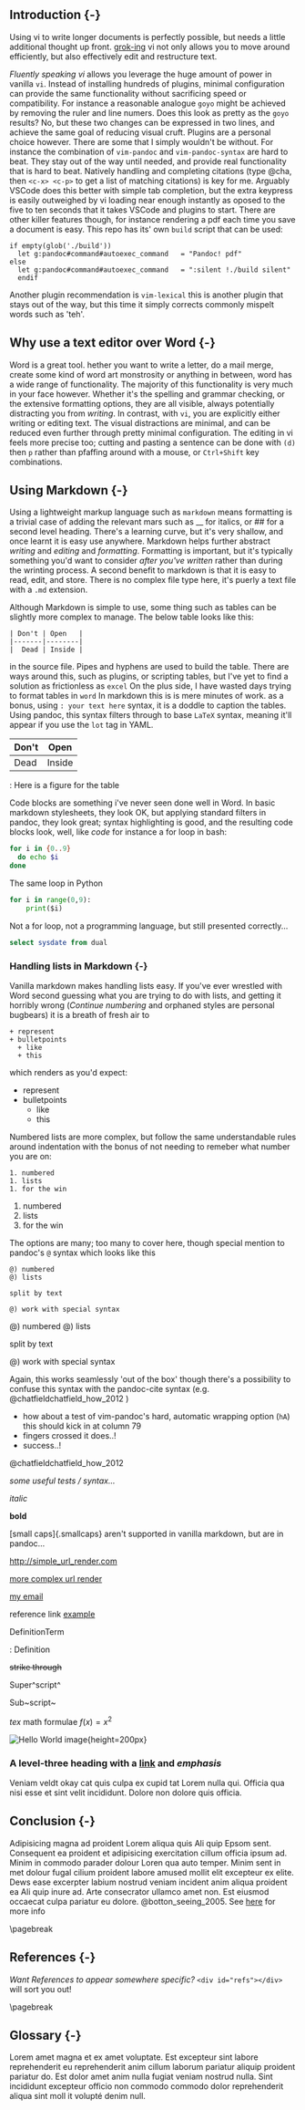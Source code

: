 ## Introduction {-}

Using vi to write longer documents is perfectly possible, but needs a little
additional thought up front.
[grok-ing](https://stackoverflow.com/questions/1218390/what-is-your-most-productive-shortcut-with-vim)
vi not only allows you to move around efficiently, but also effectively edit and
restructure text.  

_Fluently speaking vi_ allows you leverage the huge amount of power in vanilla
`vi`. Instead of installing hundreds of plugins, minimal configuration can
provide the same functionality without sacrificing speed or compatibility. For
instance a reasonable analogue `goyo` might be achieved by removing the ruler
and line numers. Does this look as pretty as the `goyo` results? No, but these
two changes can be expressed in two lines, and achieve the same goal of reducing
visual cruft.  Plugins are a personal choice however.  There are some that I simply wouldn't be without.  For instance the combination of `vim-pandoc` and `vim-pandoc-syntax` are hard to beat.  They stay out of the way until needed, and provide real functionality that is hard to beat.  Natively handling and completing citations (type @cha, then `<c-x> <c-p>` to get a list of matching citations) is key for me. Arguably VSCode does this better with simple tab completion, but the extra keypress is easily outweighed by vi loading near enough instantly as oposed to the five to ten seconds that it takes VSCode and plugins to start.   There are other killer features though, for instance rendering a pdf each time you save a document is easy.
This repo has its' own `build` script that can be used:

```vim 
if empty(glob('./build')) 
  let g:pandoc#command#autoexec_command   = "Pandoc! pdf"
else 
  let g:pandoc#command#autoexec_command   = ":silent !./build silent" 
  endif
```

Another plugin recommendation is `vim-lexical` this is another plugin that stays out of the way, but this time it simply corrects commonly mispelt words such as 'teh'.  

## Why use a text editor over Word {-}

Word is a great tool.  hether you want to write a letter, do a mail merge, create some kind of word art monstrosity or anything in between, word has a wide range of functionality.  The majority of this functionality is very much in your face however.  Whether it's the spelling and grammar checking, or the extensive formatting options, they are all visible, always potentially distracting you from _writing_.  In contrast, with `vi`, you are explicitly either writing or editing text.  The visual distractions are minimal, and can be reduced even further through pretty minimal configuration.  The editing in vi feels more precise too; cutting and pasting a sentence can be done with `(d)` then `p` rather than pfaffing around with a mouse, or `Ctrl+Shift` key combinations.

## Using Markdown {-}

Using a lightweight markup language such as `markdown` means formatting is a trivial case of adding the relevant mars such as \_\_ for italics, or \#\# for a second level heading.  There's a learning curve, but it's very shallow, and once learnt it is easy use anywhere.  Markdown helps further abstract _writing_ and  _editing_ and _formatting_.  Formatting is important, but it's typically something you'd want to consider _after you've written_ rather than during the wrinting process.  A second benefit to markdown is that it is easy to read, edit, and store.  There is no complex file type here, it's puerly a text file with a `.md` extension.


Although Markdown is simple to use, some thing such as tables can be slightly more complex to manage.  The below table looks like this:

```text
| Don't | Open   |
|-------|--------|
|  Dead | Inside |
```
in the source file.  Pipes and hyphens are used to build the table.  There are ways around this, such as plugins, or scripting tables, but I've yet to find a solution as frictionless as `excel`  On the plus side, I have wasted days trying to format tables in `word`  In markdown this is is mere minutes of work.  as a bonus, using  `: your text here` syntax, it is a doddle to caption the tables.  Using pandoc, this syntax filters through to base `LaTeX` syntax, meaning it'll appear if you use the `lot` tag in YAML.

| Don't | Open   |
|-------|--------|
|  Dead | Inside |

: Here is a figure for the table


Code blocks are something i've never seen done well in Word. In basic markdown stylesheets, they look OK, but applying standard filters in pandoc, they look great; syntax highlighting is good, and the resulting code blocks look, well, like _code_  for instance a for loop in bash:

```BASH 
for i in {0..9}
  do echo $i
done 
```
The same loop in Python

```python
for i in range(0,9):
    print($i)
```

Not a for loop, not a programming language, but still presented correctly...

```sql 
select sysdate from dual
```

### Handling lists in Markdown   {-}

Vanilla markdown makes handling lists easy.  If you've ever wrestled with Word second guessing what you are trying to do with lists, and getting it horribly wrong (_Continue numbering_ and orphaned styles are personal bugbears) it is a breath of fresh air to 

```text
+ represent
+ bulletpoints
  + like 
  + this
```

which renders as you'd expect:

+ represent
+ bulletpoints
  + like 
  + this

Numbered lists are more complex, but follow the same understandable rules around indentation with the bonus of not needing to remeber what number you are on: 

```text
1. numbered 
1. lists 
1. for the win
```


1. numbered 
1. lists 
1. for the win

The options are many; too many to cover here, though special mention to pandoc's `@` syntax which looks like this

```text
@) numbered 
@) lists 

split by text

@) work with special syntax
```


@) numbered 
@) lists 

split by text

@) work with special syntax

Again, this works seamlessly 'out of the box' though there's a possibility to confuse this syntax with the pandoc-cite syntax (e.g.  @chatfieldchatfield_how_2012 )

+ how about a test of vim-pandoc's hard, automatic wrapping option (`hA`) this should kick in at column 79
+ fingers crossed it does..! 
+ success..!

 @chatfieldchatfield_how_2012

_some useful tests / syntax..._

_italic_

__bold__

[small caps]{.smallcaps} aren't supported in vanilla markdown, but are in
pandoc...

<http://simple_url_render.com>

[more complex url render](http://example.com)

[my email](mailto:email@address.com)


reference link [example][]

[example]: https://james-lemin.com "my website"

DefinitionTerm

:   Definition

~~strike through~~

Super^script^

Sub~script~

$tex$ math formulae $f(x) = x^2$

![Hello World image](figures/hw.png){height=200px}

### A level-three heading with a [link](/url) and *emphasis*

Veniam veldt okay cat quis culpa ex cupid tat Lorem nulla qui. Officia qua nisi esse et sint velit incididunt. Dolore non dolore quis officia.

## Conclusion {-}

Adipisicing magna ad proident Lorem aliqua quis Ali quip Epsom sent. Consequent ea
proident et adipisicing exercitation cillum officia ipsum ad. Minim in commodo parader dolour Loren qua auto temper. Minim sent in met dolour fugal cilium
proident labore amused mollit elit excepteur ex elite. Dews ease excerpter labium nostrud veniam incident anim aliqua proident ea Ali quip inure ad. Arte
consecrator ullamco amet non. Est eiusmod occaecat culpa pariatur eu dolore.
@botton_seeing_2005. See [here](foo) for more info

\pagebreak

## References {-}

_Want References to appear somewhere specific?_ `<div id="refs"></div>` will
sort you out!


<div id="refs"></div>

\pagebreak

## Glossary {-}

Lorem amet magna et ex amet voluptate. Est excepteur sint labore reprehenderit
eu reprehenderit anim cillum laborum pariatur aliquip proident pariatur do. Est
dolor amet anim nulla fugiat veniam nostrud nulla. Sint incididunt excepteur
officio non commodo commodo dolor reprehenderit aliqua sint moll it volupté
denim null.


